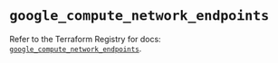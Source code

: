 # `google_compute_network_endpoints`

Refer to the Terraform Registry for docs: [`google_compute_network_endpoints`](https://registry.terraform.io/providers/hashicorp/google/4.85.0/docs/resources/compute_network_endpoints).
